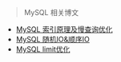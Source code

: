 > MySQL 相关博文

- [MySQL 索引原理及慢查询优化](http://tech.meituan.com/mysql-index.html)
- [MySQL 随机IO&顺序IO](http://blog.csdn.net/dba_waterbin/article/details/8937441)
- [MySQL limit优化](https://stackoverflow.com/questions/4481388/why-does-mysql-higher-limit-offset-slow-the-query-down)


